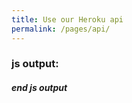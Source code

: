 ```yaml
---
title: Use our Heroku api
permalink: /pages/api/
---
```


<script type="text/javascript" src="/paasJekyllProject/js/api.js" ></script>

### js output:

<div id="javascriptOutput"></div>

##### end js output
